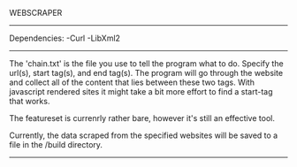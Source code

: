 
WEBSCRAPER

-----------------------------------

Dependencies:
  -Curl
  -LibXml2

-----------------------------------

The 'chain.txt' is the file you use to tell the program what to do. 
Specify the url(s), start tag(s), and end tag(s).
The program will go through the website and collect all of the content that lies
between these two tags. With javascript rendered sites it might take a bit more effort to 
find a start-tag that works.

The featureset is currenrly rather bare, however it's still an effective tool.

Currently, the data scraped from the specified websites will be saved to a file in the /build directory.

----------------------------------
